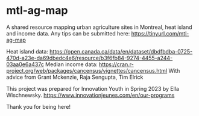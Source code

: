 # mtl-ag-map
A shared resource mapping urban agriculture sites in Montreal, heat island and income data. Any tips can be submitted here: https://tinyurl.com/mtl-ag-map

Heat island data: https://open.canada.ca/data/en/dataset/dbdfbdba-0725-470d-a23e-da69dbedc4e6/resource/b3f6fb84-9274-4455-a244-03aa0e6a437c Median income data: https://cran.r-project.org/web/packages/cancensus/vignettes/cancensus.html With advice from Grant Mckenzie, Raja Sengupta, Tim Elrick

This project was prepared for Innovation Youth in Spring 2023 by Ella Wischnewsky. https://www.innovationjeunes.com/en/our-programs

Thank you for being here!
